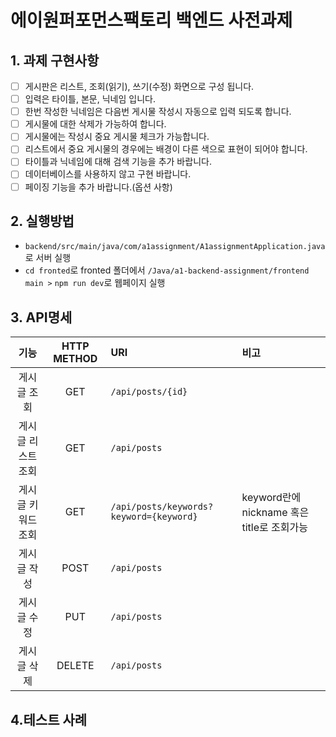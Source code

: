 # 에이원퍼포먼스팩토리 백엔드 사전과제
## 1. 과제 구현사항
- [ ] 게시판은 리스트, 조회(읽기), 쓰기(수정) 화면으로 구성 됩니다.
- [ ] 입력은 타이틀, 본문, 닉네임 입니다.
- [ ] 한번 작성한 닉네임은 다음번 게시물 작성시 자동으로 입력 되도록 합니다.
- [ ] 게시물에 대한 삭제가 가능하여 합니다.
- [ ] 게시물에는 작성시 중요 게시물 체크가 가능합니다.
- [ ] 리스트에서 중요 게시물의 경우에는 배경이 다른 색으로 표현이 되어야 합니다.
- [ ] 타이틀과 닉네임에 대해 검색 기능을 추가 바랍니다.
- [ ] 데이터베이스를 사용하지 않고 구현 바랍니다.
- [ ] 페이징 기능을 추가 바랍니다.(옵션 사항)

## 2. 실행방법
- `backend/src/main/java/com/a1assignment/A1assignmentApplication.java`로 서버 실행
- `cd fronted`로 fronted 폴더에서 `/Java/a1-backend-assignment/frontend main >` `npm run dev`로 웹페이지 실행

## 3. API명세
기능|HTTP METHOD|URI|비고
:---:|:---:|:---|:---
게시글 조회|GET|`/api/posts/{id}`|
게시글 리스트 조회|GET|`/api/posts`|
게시글 키워드 조회|GET|`/api/posts/keywords?keyword={keyword}`|keyword란에 nickname 혹은 title로 조회가능
게시글 작성|POST|`/api/posts`|
게시글 수정|PUT|`/api/posts`|
게시글 삭제|DELETE|`/api/posts`|

## 4.테스트 사례
